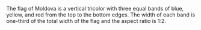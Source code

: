 The flag of Moldova is a vertical tricolor with three equal bands of blue, yellow, and red from the top to the bottom edges. The width of each band is one-third of the total width of the flag and the aspect ratio is 1:2.